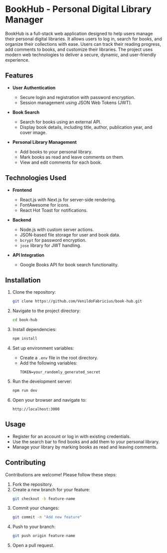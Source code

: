 
# BookHub - Personal Digital Library Manager

BookHub is a full-stack web application designed to help users manage their personal digital libraries. It allows users to log in, search for books, and organize their collections with ease. Users can track their reading progress, add comments to books, and customize their libraries. The project uses modern web technologies to deliver a secure, dynamic, and user-friendly experience.

## Features

- **User Authentication**
  - Secure login and registration with password encryption.
  - Session management using JSON Web Tokens (JWT).

- **Book Search**
  - Search for books using an external API.
  - Display book details, including title, author, publication year, and cover image.

- **Personal Library Management**
  - Add books to your personal library.
  - Mark books as read and leave comments on them.
  - View and edit comments for each book.

## Technologies Used

- **Frontend**
  - React.js with Next.js for server-side rendering.
  - FontAwesome for icons.
  - React Hot Toast for notifications.

- **Backend**
  - Node.js with custom server actions.
  - JSON-based file storage for user and book data.
  - `bcrypt` for password encryption.
  - `jose` library for JWT handling.

- **API Integration**
  - Google Books API for book search functionality.

## Installation

1. Clone the repository:
   ```bash
   git clone https://github.com/VenildoFabricius/book-hub.git
   ```

2. Navigate to the project directory:
   ```bash
   cd book-hub
   ```

3. Install dependencies:
   ```bash
   npm install
   ```

4. Set up environment variables:
   - Create a `.env` file in the root directory.
   - Add the following variables:
     ```
     TOKEN=your_randomly_generated_secret
     ```

5. Run the development server:
   ```bash
   npm run dev
   ```

6. Open your browser and navigate to:
   ```
   http://localhost:3000
   ```

## Usage

- Register for an account or log in with existing credentials.
- Use the search bar to find books and add them to your personal library.
- Manage your library by marking books as read and leaving comments.

## Contributing

Contributions are welcome! Please follow these steps:

1. Fork the repository.
2. Create a new branch for your feature:
   ```bash
   git checkout -b feature-name
   ```
3. Commit your changes:
   ```bash
   git commit -m "Add new feature"
   ```
4. Push to your branch:
   ```bash
   git push origin feature-name
   ```
5. Open a pull request.
